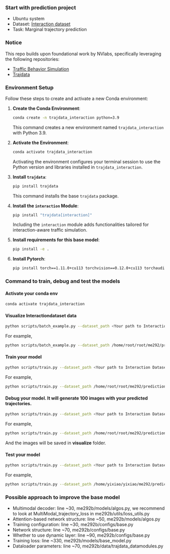 ### Start with prediction project
 - Ubuntu system
 - Dataset: [Interaction dataset](https://challenge.interaction-dataset.com)
 - Task: Marginal trajectory prediction

### Notice
This repo builds upon foundational work by NVlabs, specifically leveraging the following repositories:

- [Traffic Behavior Simulation](https://github.com/NVlabs/traffic-behavior-simulation/tree/main)
- [Trajdata](https://github.com/NVlabs/trajdata)


### Environment Setup

Follow these steps to create and activate a new Conda environment:

1. **Create the Conda Environment**:
    ```sh
    conda create -n trajdata_interaction python=3.9
    ```

    This command creates a new environment named `trajdata_interaction` with Python 3.9.

2. **Activate the Environment**:
    ```sh
    conda activate trajdata_interaction
    ```

    Activating the environment configures your terminal session to use the Python version and libraries installed in `trajdata_interaction`.

3. **Install `trajdata`**:
    ```sh
    pip install trajdata
    ```

    This command installs the base `trajdata` package.

4. **Install the `interaction` Module**:
    ```sh
    pip install "trajdata[interaction]"
    ```

    Including the `interaction` module adds functionalities tailored for interaction-aware traffic simulation.
5. **Install requirements for this base model**:
    ```sh
    pip install -e .
    ```
6. **Install Pytorch**:
    ```sh
    pip install torch==1.11.0+cu113 torchvision==0.12.0+cu113 torchaudio==0.11.0 torchmetrics==0.11.1 torchtext --extra-index-url https://download.pytorch.org/whl/cu113 
    ```



### Command to train, debug and test the models
#### Activate your conda env
```sh
conda activate trajdata_interaction
```

#### Visualize Interactiondataset data
```sh
python scripts/batch_example.py --dataset_path <Your path to Interaction Dataset>
```
For example,
```sh
python scripts/batch_example.py --dataset_path /home/root/root/me292/prediction/interaction/INTERACTION-Dataset-DR-single-v1_2  
```

#### Train your model
```sh
python scripts/train.py --dataset_path <Your path to Interaction Dataset> --output_dir experiments/<Your experiment name>
```
For example,
```sh
python scripts/train.py --dataset_path /home/root/root/me292/prediction/interaction/INTERACTION-Dataset-DR-single-v1_2 --output_dir experiments/base_model
```

#### Debug your model. It will generate 100 images with your predicted trajectories.
```sh
python scripts/train.py --dataset_path <Your path to Interaction Dataset> --output_dir experiments/<Your experiment name> --checkpoint <Your path to ckpt> --debug
```
For example,
```sh
python scripts/train.py --dataset_path /home/root/root/me292/prediction/interaction/INTERACTION-Dataset-DR-single-v1_2  --output_dir experiments/base_model --checkpoint experiments/base_model/checkpoints/iter35000.ckpt --debug
```
And the images will be saved in **visualize** folder.

#### Test your model
```sh
python scripts/train.py --dataset_path <Your path to Interaction Dataset> --output_dir experiments/<Your experiment name> --checkpoint <Your path to ckpt> --mode test
```
For example,
```sh
python scripts/train.py --dataset_path /home/yixiao/yixiao/me292/prediction/interaction/INTERACTION-Dataset-DR-single-v1_2  --output_dir experiments/base_model --checkpoint experiments/base_model_1/checkpoints/iter35000.ckpt --mode test
```

### Possible approach to improve the base model
- Multimodal decoder: line ~30, me292b/models/algos.py, we recommend to look at MultiModal_trajectory_loss in me292b/utils/loss_utils.py
- Attention-based network structure: line ~50, me292b/models/algos.py
- Training configuration: line ~30, me292b/configs/base.py
- Network structure: line ~70, me292b/configs/base.py
- Whether to use dynamic layer: line ~90, me292b/configs/base.py
- Training loss: line ~330, me292b/models/base_model.py
- Dataloader parameters: line ~70, me292b/data/trajdata_datamodules.py